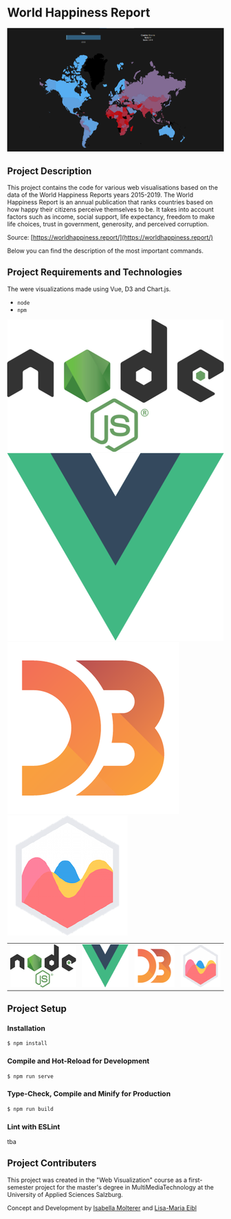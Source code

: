 # World Happiness Report

![whr_map.png](docs/whr_map.png)




## Project Description

This project contains the code for various web visualisations based on the data of the World Happiness Reports years 2015-2019.
The World Happiness Report is an annual publication that ranks countries based on how happy their citizens perceive themselves to be. It takes into account factors such as income, social support, life expectancy, freedom to make life choices, trust in government, generosity, and perceived corruption.

Source: [https://worldhappiness.report/](https://worldhappiness.report/)

Below you can find the description of the most important commands.



## Project Requirements and Technologies

The were visualizations made using Vue, D3 and Chart.js.

* `node`
* `npm`

![nodejs.png](docs/nodejs.png)
![vuejs.png](docs/vuejs.png)
![d3.png](docs/d3.png)
![chartjs.png](docs/chartjs.png)

<table>
  <tr>
    <td style="border:none;"><img src='docs/nodejs.png' height='100'></td>
    <td style="border:none;"><img src='docs/vuejs.png' height='100'></td>
    <td style="border:none;"><img src='docs/d3.png' height='100'></td>
    <td style="border:none;"><img src='docs/chartjs.png' height='100'></td>
  </tr>
 </table>
 
 

## Project Setup

### Installation
```sh
$ npm install
```

### Compile and Hot-Reload for Development
```sh
$ npm run serve
```

### Type-Check, Compile and Minify for Production
```sh
$ npm run build
```

### Lint with ESLint
tba



## Project Contributers

This project was created in the "Web Visualization" course as a first-semester project for the master's degree in MultiMediaTechnology at the University of Applied Sciences Salzburg.

Concept and Development by [Isabella Molterer](https://github.com/isabella-molterer) and [Lisa-Maria Eibl](https://github.com/LisaEibl)
